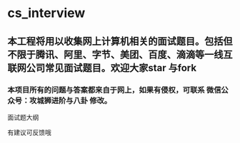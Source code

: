 # cs_interview

## 本工程将用以收集网上计算机相关的面试题目。包括但不限于腾讯、阿里、字节、美团、百度、滴滴等一线互联网公司常见面试题目。欢迎大家star 与fork

### 本项目所有的问题与答案都来自于网上，如果有侵权，可联系 微信公众号：攻城狮进阶与八卦 修改。


面试题大纲




有建议可反馈哦






